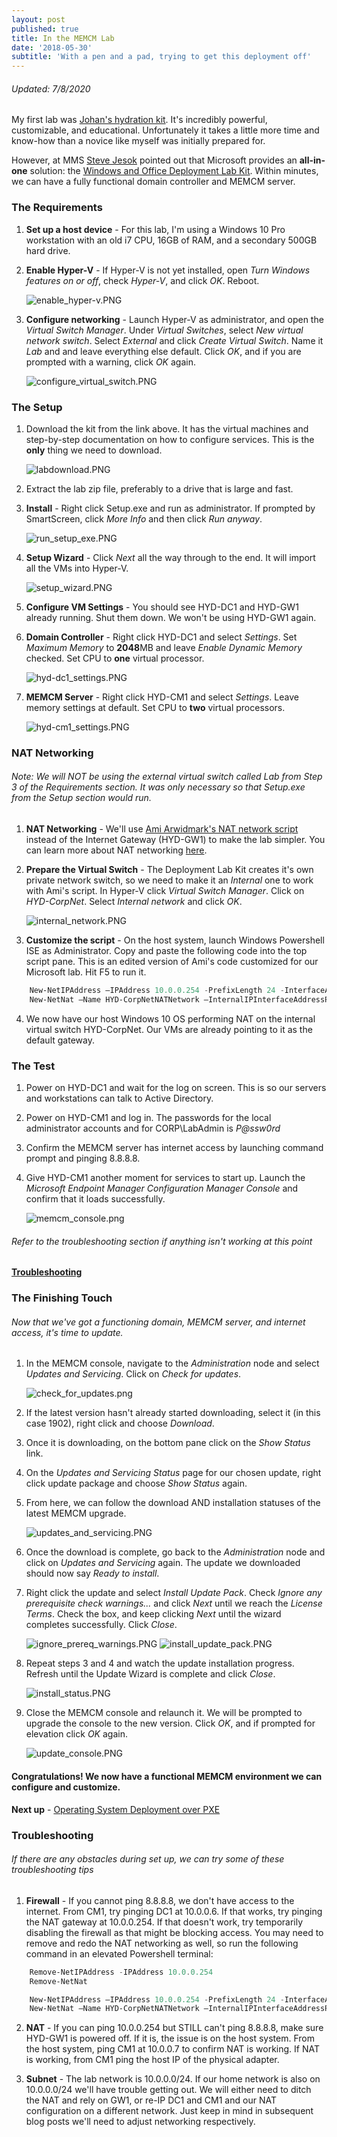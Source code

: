 ```yaml
---
layout: post
published: true
title: In the MEMCM Lab
date: '2018-05-30'
subtitle: 'With a pen and a pad, trying to get this deployment off'
---
```

######  Updated: 7/8/2020
My first lab was [Johan's hydration kit](https://deploymentresearch.com/hydration-kit-for-windows-server-2019-sql-server-2017-and-configmgr-current-branch/).  It's incredibly powerful, customizable, and educational.  Unfortunately it takes a little more time and know-how than a novice like myself was initially prepared for.

However, at MMS [Steve Jesok](https://twitter.com/sejesok) pointed out that Microsoft provides an **all-in-one** solution: the [Windows and Office Deployment Lab Kit](https://www.microsoft.com/en-us/evalcenter/evaluate-lab-kit).  Within minutes, we can have a fully functional domain controller and MEMCM server.


### The Requirements
1. **Set up a host device** - For this lab, I'm using a Windows 10 Pro workstation with an old i7 CPU, 16GB of RAM, and a secondary 500GB hard drive.

2. **Enable Hyper-V** -  If Hyper-V is not yet installed, open _Turn Windows features on or off_, check _Hyper-V_, and click _OK_. Reboot.

    ![enable_hyper-v.PNG](/img/200/enable_hyper-v.PNG)
3. **Configure networking** - Launch Hyper-V as administrator, and open the _Virtual Switch Manager_.  Under _Virtual Switches_, select _New virtual network switch_.  Select _External_ and click _Create Virtual Switch_.  Name it _Lab_ and and leave everything else default.  Click _OK_, and if you are prompted with a warning, click _OK_ again.

    ![configure_virtual_switch.PNG](/img/200/configure_virtual_switch.PNG)

### The Setup
1. Download the kit from the link above.  It has the virtual machines and step-by-step documentation on how to configure services.  This is the **only** thing we need to download.

    ![labdownload.PNG](/img/200/labdownload.png)
2. Extract the lab zip file, preferably to a drive that is large and fast.

3. **Install** - Right click Setup.exe and run as administrator.  If prompted by SmartScreen, click _More Info_ and then click _Run anyway_.

    ![run_setup_exe.PNG](/img/200/run_setup_exe.PNG)
4. **Setup Wizard** - Click _Next_ all the way through to the end.  It will import all the VMs into Hyper-V.

    ![setup_wizard.PNG](/img/200/setup_wizard.png)

5. **Configure VM Settings** - You should see HYD-DC1 and HYD-GW1 already running.  Shut them down.  We won't be using HYD-GW1 again.

6. **Domain Controller** - Right click HYD-DC1 and select _Settings_. Set _Maximum Memory_ to **2048**MB and leave _Enable Dynamic Memory_ checked.  Set CPU to **one** virtual processor.

    ![hyd-dc1_settings.PNG](/img/200/hyd-dc1_settings.png)
7. **MEMCM Server** - Right click HYD-CM1 and select _Settings_. Leave memory settings at default. Set CPU to **two** virtual processors.

    ![hyd-cm1_settings.PNG](/img/200/hyd-cm1_settings.PNG)

### NAT Networking
###### Note: We will NOT be using the external virtual switch called _Lab_ from _Step 3_ of the _Requirements_ section.  It was only necessary so that Setup.exe from the _Setup_ section would run.
1. **NAT Networking** - We'll use [Ami Arwidmark's NAT network script](https://deploymentresearch.com/Research/Post/558/Setting-Up-New-Networking-Features-in-Server-2016 "Setting Up New Networking Features in Server 2016") instead of the Internet Gateway (HYD-GW1) to make the lab simpler.  You can learn more about NAT networking [here](https://docs.microsoft.com/en-us/virtualization/hyper-v-on-windows/user-guide/setup-nat-network "Set up a NAT network").

2.  **Prepare the Virtual Switch** - The Deployment Lab Kit creates it's own private network switch, so we need to make it an _Internal_ one to work with Ami's script.  In Hyper-V click _Virtual Switch Manager_.  Click on _HYD-CorpNet_.  Select _Internal network_ and click _OK_.

    ![internal_network.PNG](/img/200/internal_network.PNG)
3. **Customize the script** - On the host system, launch Windows Powershell ISE as Administrator.  Copy and paste the following code into the top script pane.  This is an edited version of Ami's code customized for our Microsoft lab.  Hit F5 to run it.
```powershell
    New-NetIPAddress –IPAddress 10.0.0.254 -PrefixLength 24 -InterfaceAlias "vEthernet (HYD-CorpNet)" 
    New-NetNat –Name HYD-CorpNetNATNetwork –InternalIPInterfaceAddressPrefix 10.0.0.0/24
```
4. We now have our host Windows 10 OS performing NAT on the internal virtual switch HYD-CorpNet.  Our VMs are already pointing to it as the default gateway.

### The Test
1. Power on HYD-DC1 and wait for the log on screen.  This is so our servers and workstations can talk to Active Directory.

2. Power on HYD-CM1 and log in.  The passwords for the local administrator accounts and for CORP\LabAdmin is _P@ssw0rd_

3. Confirm the MEMCM server has internet access by launching command prompt and pinging 8.8.8.8.

4. Give HYD-CM1 another moment for services to start up.  Launch the _Microsoft Endpoint Manager Configuration Manager Console_ and confirm that it loads successfully.

    ![memcm_console.png](/img/200/memcm_console.png)
###### Refer to the troubleshooting section if anything isn't working at this point
[**Troubleshooting**](https://doug.seiler.us/2018-05-30-set-up-the-sccm-lab/#Troubleshooting)

### The Finishing Touch
###### Now that we've got a functioning domain, MEMCM server, and internet access, it's time to update.
1. In the MEMCM console, navigate to the _Administration_ node and select _Updates and Servicing_. Click on _Check for updates_.

    ![check_for_updates.png](/img/200/check_for_updates.png)
2. If the latest version hasn't already started downloading, select it (in this case 1902), right click and choose _Download_.

3. Once it is downloading, on the bottom pane click on the _Show Status_ link.

4. On the _Updates and Servicing Status_ page for our chosen update, right click update package and choose _Show Status_ again.

5. From here, we can follow the download AND installation statuses of the latest MEMCM upgrade.

    ![updates_and_servicing.PNG](/img/200/updates_and_servicing.PNG)
6. Once the download is complete, go back to the _Administration_ node and click on _Updates and Servicing_ again.  The update we downloaded should now say _Ready to install_.

7. Right click the update and select _Install Update Pack_. Check _Ignore any prerequisite check warnings..._ and click _Next_ until we reach the _License Terms_.  Check the box, and keep clicking _Next_ until the wizard completes successfully.  Click _Close_.

    ![ignore_prereq_warnings.PNG](/img/200/ignore_prereq_warnings.png)
	![install_update_pack.PNG](/img/200/install_update_pack.PNG)
    
8. Repeat steps 3 and 4 and watch the update installation progress.  Refresh until the Update Wizard is complete and click _Close_.

	![install_status.PNG](/img/200/install_status.PNG)
9. Close the MEMCM console and relaunch it.  We will be prompted to upgrade the console to the new version. Click _OK_, and if prompted for elevation click _OK_ again.

	![update_console.PNG](/img/200/update_console.PNG)

#### Congratulations!  We now have a functional MEMCM environment we can configure and customize.
**Next up** - [Operating System Deployment over PXE](https://doug.seiler.us/2018-06-05-you-down-with-osd/)

### Troubleshooting
###### If there are any obstacles during set up, we can try some of these troubleshooting tips
1. **Firewall** - If you cannot ping 8.8.8.8, we don't have access to the internet.  From CM1, try pinging DC1 at 10.0.0.6.  If that works, try pinging the NAT gateway at 10.0.0.254.  If that doesn't work, try temporarily disabling the firewall as that might be blocking access.  You may need to remove and redo the NAT networking as well, so run the following command in an elevated Powershell terminal:
```powershell
    Remove-NetIPAddress -IPAddress 10.0.0.254
    Remove-NetNat

    New-NetIPAddress –IPAddress 10.0.0.254 -PrefixLength 24 -InterfaceAlias "vEthernet (HYD-CorpNet)" 
    New-NetNat –Name HYD-CorpNetNATNetwork –InternalIPInterfaceAddressPrefix 10.0.0.0/24
```
2. **NAT** - If you can ping 10.0.0.254 but STILL can't ping 8.8.8.8, make sure HYD-GW1 is powered off.  If it is, the issue is on the host system.  From the host system, ping CM1 at 10.0.0.7 to confirm NAT is working.  If NAT is working, from CM1 ping the host IP of the physical adapter.

3. **Subnet** - The lab network is 10.0.0.0/24.  If our home network is also on 10.0.0.0/24 we'll have trouble getting out.  We will either need to ditch the NAT and rely on GW1, or re-IP DC1 and CM1 and our NAT configuration on a different network.  Just keep in mind in subsequent blog posts we'll need to adjust networking respectively.